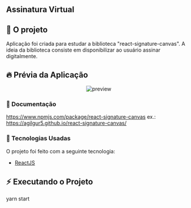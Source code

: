 ## Assinatura Virtual

## :barber: O projeto

Aplicação foi criada para estudar a biblioteca "react-signature-canvas".
A ideia da biblioteca consiste em disponibilizar ao usuário assinar digitalmente. 

## :fire: Prévia da Aplicação

<div align="center"> 
<img src="https://media.giphy.com/media/sBGUWWJoSg0T23ZkYB/giphy.gif" alt="preview"/>
</div>

### :memo: Documentação
https://www.npmjs.com/package/react-signature-canvas
ex.:
https://agilgur5.github.io/react-signature-canvas/

### :rocket: Tecnologias Usadas

O projeto foi feito com a seguinte tecnologia:

- [ReactJS](https://pt-br.reactjs.org/)

## :zap: Executando o Projeto
yarn start

